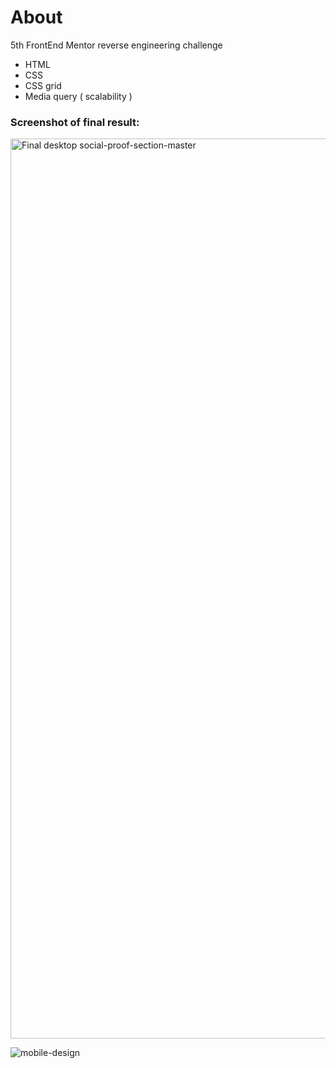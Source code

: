 # About
5th FrontEnd Mentor reverse engineering challenge 

* HTML
* CSS
* CSS grid
* Media query ( scalability )



### Screenshot of final result:
<img width="1440" alt="Final desktop social-proof-section-master" src="https://user-images.githubusercontent.com/94437215/147200126-1eefcccb-b734-40ad-a6ca-7ec8c496dae4.png">

![mobile-design](https://user-images.githubusercontent.com/94437215/147200059-8023b306-6b89-474d-bd38-35c7d8f3264f.jpg)
